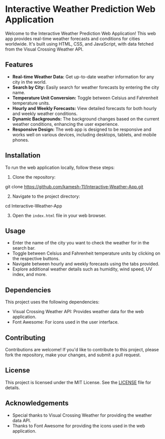 # Interactive Weather Prediction Web Application

Welcome to the Interactive Weather Prediction Web Application! This web app provides real-time weather forecasts and conditions for cities worldwide. It's built using HTML, CSS, and JavaScript, with data fetched from the Visual Crossing Weather API.

## Features

- **Real-time Weather Data:** Get up-to-date weather information for any city in the world.
- **Search by City:** Easily search for weather forecasts by entering the city name.
- **Temperature Unit Conversion:** Toggle between Celsius and Fahrenheit temperature units.
- **Hourly and Weekly Forecasts:** View detailed forecasts for both hourly and weekly weather conditions.
- **Dynamic Backgrounds:** The background changes based on the current weather conditions, enhancing the user experience.
- **Responsive Design:** The web app is designed to be responsive and works well on various devices, including desktops, tablets, and mobile phones.

## Installation

To run the web application locally, follow these steps:

1. Clone the repository:

git clone https://github.com/kamesh-11/Interactive-Weather-App.git

2. Navigate to the project directory:

cd Interactive-Weather-App

3. Open the `index.html` file in your web browser.

## Usage

- Enter the name of the city you want to check the weather for in the search bar.
- Toggle between Celsius and Fahrenheit temperature units by clicking on the respective buttons.
- Navigate between hourly and weekly forecasts using the tabs provided.
- Explore additional weather details such as humidity, wind speed, UV index, and more.

## Dependencies

This project uses the following dependencies:

- Visual Crossing Weather API: Provides weather data for the web application.
- Font Awesome: For icons used in the user interface.

## Contributing

Contributions are welcome! If you'd like to contribute to this project, please fork the repository, make your changes, and submit a pull request.

## License

This project is licensed under the MIT License. See the [LICENSE](LICENSE) file for details.

## Acknowledgements

- Special thanks to Visual Crossing Weather for providing the weather data API.
- Thanks to Font Awesome for providing the icons used in the web application.
